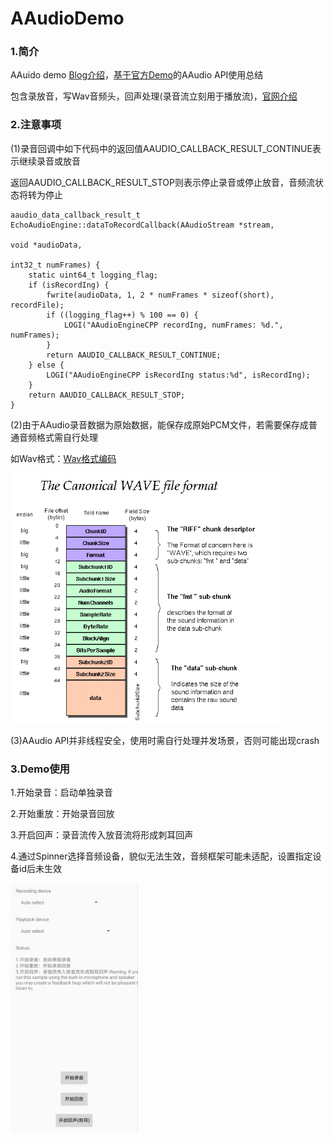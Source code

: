 # AAudioDemo
### 1.简介
AAuido demo [Blog介绍](https://www.jianshu.com/p/74488bc07b30)，[基于官方Demo](https://github.com/googlearchive/android-audio-high-performance)的AAudio API使用总结

包含录放音，写Wav音频头，回声处理(录音流立刻用于播放流)，[官网介绍](https://developer.android.google.cn/ndk/guides/audio/aaudio/aaudio)

### 2.注意事项
(1)录音回调中如下代码中的返回值AAUDIO_CALLBACK_RESULT_CONTINUE表示继续录音或放音

返回AAUDIO_CALLBACK_RESULT_STOP则表示停止录音或停止放音，音频流状态将转为停止
```
aaudio_data_callback_result_t EchoAudioEngine::dataToRecordCallback(AAudioStream *stream,
                                                                    void *audioData,
                                                                    int32_t numFrames) {
    static uint64_t logging_flag;
    if (isRecordIng) {
        fwrite(audioData, 1, 2 * numFrames * sizeof(short), recordFile);
        if ((logging_flag++) % 100 == 0) {
            LOGI("AAudioEngineCPP recordIng, numFrames: %d.", numFrames);
        }
        return AAUDIO_CALLBACK_RESULT_CONTINUE;
    } else {
        LOGI("AAudioEngineCPP isRecordIng status:%d", isRecordIng);
    }
    return AAUDIO_CALLBACK_RESULT_STOP;
}
```

(2)由于AAudio录音数据为原始数据，能保存成原始PCM文件，若需要保存成普通音频格式需自行处理

如Wav格式：[Wav格式编码](https://www.cnblogs.com/ranson7zop/p/7657874.html)

<img src="pic/wav_head.png" height="400px" />

(3)AAudio API并非线程安全，使用时需自行处理并发场景，否则可能出现crash

### 3.Demo使用
1.开始录音：启动单独录音

2.开始重放：开始录音回放

3.开启回声：录音流传入放音流将形成刺耳回声

4.通过Spinner选择音频设备，貌似无法生效，音频框架可能未适配，设置指定设备id后未生效

<img src="pic/audio_demo.jpg" height="400px" />
